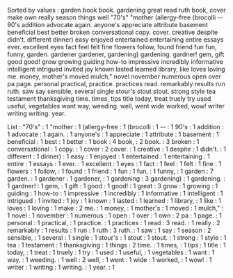 Sorted by values :
garden book book. gardening great read ruth book, cover make own really season things well "70's" "mother (allergy-free (brocolli -- 90's addition advocate again. anyone's appreciate attribute basement beneficial best better broken conversational copy. cover. creative despite didn't. different dinner) easy enjoyed entertained entertaining entire essays ever. excellent eyes fact feel felt fine flowers follow, found friend fun fun, funny, garden. gardener gardener, gardening) gardening. gardner! gem, gift good good! grow growing guiding how-to impressive incredibly informative intelligent intrigued invited joy known lasted learned library, like loves loving me. money, mother's moved mulch," novel november numerous open over pa page. personal practical, practice. practices read. remarkably results run ruth. saw say sensible, several single stour's stout stout. strong style tea testament thanksgiving time. times, tips title today, treat truely try used useful, vegetables want way, weeding. well, went wide worked, wow! writer writing writing. year. 

List :
"70's" : 1
"mother : 1
(allergy-free : 1
(brocolli : 1
-- : 1
90's : 1
addition : 1
advocate : 1
again. : 1
anyone's : 1
appreciate : 1
attribute : 1
basement : 1
beneficial : 1
best : 1
better : 1
book : 4
book, : 2
book. : 3
broken : 1
conversational : 1
copy. : 1
cover : 2
cover. : 1
creative : 1
despite : 1
didn't. : 1
different : 1
dinner) : 1
easy : 1
enjoyed : 1
entertained : 1
entertaining : 1
entire : 1
essays : 1
ever. : 1
excellent : 1
eyes : 1
fact : 1
feel : 1
felt : 1
fine : 1
flowers : 1
follow, : 1
found : 1
friend : 1
fun : 1
fun, : 1
funny, : 1
garden : 7
garden. : 1
gardener : 1
gardener, : 1
gardening : 3
gardening) : 1
gardening. : 1
gardner! : 1
gem, : 1
gift : 1
good : 1
good! : 1
great : 3
grow : 1
growing : 1
guiding : 1
how-to : 1
impressive : 1
incredibly : 1
informative : 1
intelligent : 1
intrigued : 1
invited : 1
joy : 1
known : 1
lasted : 1
learned : 1
library, : 1
like : 1
loves : 1
loving : 1
make : 2
me. : 1
money, : 1
mother's : 1
moved : 1
mulch," : 1
novel : 1
november : 1
numerous : 1
open : 1
over : 1
own : 2
pa : 1
page. : 1
personal : 1
practical, : 1
practice. : 1
practices : 1
read : 3
read. : 1
really : 2
remarkably : 1
results : 1
run : 1
ruth : 3
ruth. : 1
saw : 1
say : 1
season : 2
sensible, : 1
several : 1
single : 1
stour's : 1
stout : 1
stout. : 1
strong : 1
style : 1
tea : 1
testament : 1
thanksgiving : 1
things : 2
time. : 1
times, : 1
tips : 1
title : 1
today, : 1
treat : 1
truely : 1
try : 1
used : 1
useful, : 1
vegetables : 1
want : 1
way, : 1
weeding. : 1
well : 2
well, : 1
went : 1
wide : 1
worked, : 1
wow! : 1
writer : 1
writing : 1
writing. : 1
year. : 1

